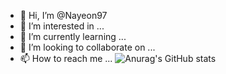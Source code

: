 - 👋 Hi, I’m @Nayeon97
- 👀 I’m interested in ...
- 🌱 I’m currently learning ...
- 💞️ I’m looking to collaborate on ...
- 📫 How to reach me ...
![Anurag's GitHub stats](https://github-readme-stats.vercel.app/api?username=Nayeon97&show_icons=true&theme=radical)
<!---
Nayeon97/Nayeon97 is a ✨ special ✨ repository because its `README.md` (this file) appears on your GitHub profile.
You can click the Preview link to take a look at your changes.
--->
